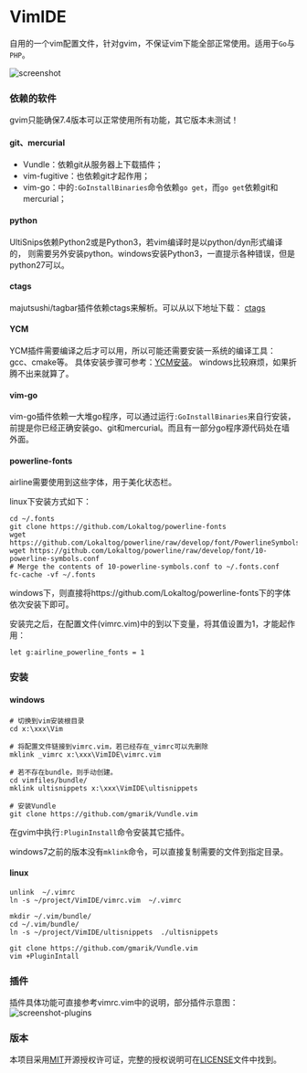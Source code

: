 VimIDE
======

自用的一个vim配置文件，针对gvim，不保证vim下能全部正常使用。适用于`Go`与`PHP`。

![screenshot](https://raw.github.com/caixw/VimIDE/master/images/screenshot.png)



### 依赖的软件

gvim只能确保7.4版本可以正常使用所有功能，其它版本未测试！


#### git、mercurial
- Vundle：依赖git从服务器上下载插件；
- vim-fugitive：也依赖git才起作用；
- vim-go：中的`:GoInstallBinaries`命令依赖`go get`，而`go get`依赖git和mercurial；


#### python
UltiSnips依赖Python2或是Python3，若vim编译时是以python/dyn形式编译的，
则需要另外安装python。windows安装Python3，一直提示各种错误，但是python27可以。


#### ctags
majutsushi/tagbar插件依赖ctags来解析。可以从以下地址下载：
[ctags](http://ctags.sourceforge.net/)


#### YCM
YCM插件需要编译之后才可以用，所以可能还需要安装一系统的编译工具：gcc、cmake等。
具体安装步骤可参考：[YCM安装](https://github.com/Valloric/YouCompleteMe#installation)。
windows比较麻烦，如果折腾不出来就算了。

#### vim-go
vim-go插件依赖一大堆go程序，可以通过运行`:GoInstallBinaries`来自行安装，
前提是你已经正确安装go、git和mercurial。而且有一部分go程序源代码处在墙外面。


#### powerline-fonts
airline需要使用到这些字体，用于美化状态栏。

linux下安装方式如下：
```shell
cd ~/.fonts
git clone https://github.com/Lokaltog/powerline-fonts
wget https://github.com/Lokaltog/powerline/raw/develop/font/PowerlineSymbols.otf
wget https://github.com/Lokaltog/powerline/raw/develop/font/10-powerline-symbols.conf
# Merge the contents of 10-powerline-symbols.conf to ~/.fonts.conf
fc-cache -vf ~/.fonts
```

windows下，则直接将https://github.com/Lokaltog/powerline-fonts下的字体依次安装下即可。

安装完之后，在配置文件(vimrc.vim)中的到以下变量，将其值设置为1，才能起作用：
```vim
let g:airline_powerline_fonts = 1
```

### 安装


#### windows
```shell
# 切换到vim安装根目录
cd x:\xxx\Vim

# 将配置文件链接到vimrc.vim，若已经存在_vimrc可以先删除
mklink _vimrc x:\xxx\VimIDE\vimrc.vim

# 若不存在bundle，则手动创建。
cd vimfiles/bundle/
mklink ultisnippets x:\xxx\VimIDE\ultisnippets

# 安装Vundle
git clone https://github.com/gmarik/Vundle.vim
```
在gvim中执行`:PluginInstall`命令安装其它插件。

windows7之前的版本没有`mklink`命令，可以直接复制需要的文件到指定目录。


#### linux
```shell
unlink  ~/.vimrc
ln -s ~/project/VimIDE/vimrc.vim  ~/.vimrc

mkdir ~/.vim/bundle/
cd ~/.vim/bundle/
ln -s ~/project/VimIDE/ultisnippets  ./ultisnippets

git clone https://github.com/gmarik/Vundle.vim
vim +PluginIntall
```

### 插件
插件具体功能可直接参考vimrc.vim中的说明，部分插件示意图：
![screenshot-plugins](https://raw.github.com/caixw/VimIDE/master/images/screenshot_plugins.png)


### 版本

本项目采用[MIT](http://opensource.org/licenses/MIT)开源授权许可证，完整的授权说明可在[LICENSE](LICENSE)文件中找到。
